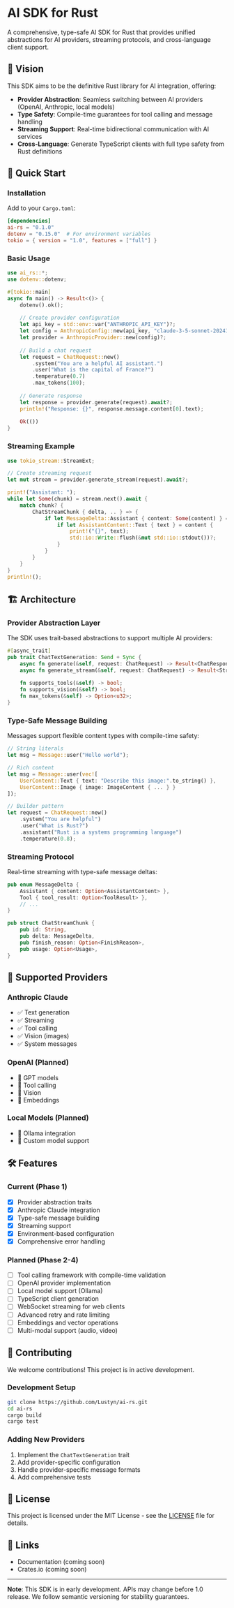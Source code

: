 # AI SDK for Rust

A comprehensive, type-safe AI SDK for Rust that provides unified abstractions for AI providers, streaming protocols, and cross-language client support.

## 🎯 Vision

This SDK aims to be the definitive Rust library for AI integration, offering:

- **Provider Abstraction**: Seamless switching between AI providers (OpenAI, Anthropic, local models)
- **Type Safety**: Compile-time guarantees for tool calling and message handling
- **Streaming Support**: Real-time bidirectional communication with AI services
- **Cross-Language**: Generate TypeScript clients with full type safety from Rust definitions

## 🚀 Quick Start

### Installation

Add to your `Cargo.toml`:

```toml
[dependencies]
ai-rs = "0.1.0"
dotenv = "0.15.0"  # For environment variables
tokio = { version = "1.0", features = ["full"] }
```

### Basic Usage

```rust
use ai_rs::*;
use dotenv::dotenv;

#[tokio::main]
async fn main() -> Result<()> {
    dotenv().ok();
    
    // Create provider configuration
    let api_key = std::env::var("ANTHROPIC_API_KEY")?;
    let config = AnthropicConfig::new(api_key, "claude-3-5-sonnet-20241022");
    let provider = AnthropicProvider::new(config)?;
    
    // Build a chat request
    let request = ChatRequest::new()
        .system("You are a helpful AI assistant.")
        .user("What is the capital of France?")
        .temperature(0.7)
        .max_tokens(100);
    
    // Generate response
    let response = provider.generate(request).await?;
    println!("Response: {}", response.message.content[0].text);
    
    Ok(())
}
```

### Streaming Example

```rust
use tokio_stream::StreamExt;

// Create streaming request
let mut stream = provider.generate_stream(request).await?;

print!("Assistant: ");
while let Some(chunk) = stream.next().await {
    match chunk? {
        ChatStreamChunk { delta, .. } => {
            if let MessageDelta::Assistant { content: Some(content) } = delta {
                if let AssistantContent::Text { text } = content {
                    print!("{}", text);
                    std::io::Write::flush(&mut std::io::stdout())?;
                }
            }
        }
    }
}
println!();
```

## 🏗️ Architecture

### Provider Abstraction Layer

The SDK uses trait-based abstractions to support multiple AI providers:

```rust
#[async_trait]
pub trait ChatTextGeneration: Send + Sync {
    async fn generate(&self, request: ChatRequest) -> Result<ChatResponse>;
    async fn generate_stream(&self, request: ChatRequest) -> Result<StreamType>;
    
    fn supports_tools(&self) -> bool;
    fn supports_vision(&self) -> bool;
    fn max_tokens(&self) -> Option<u32>;
}
```

### Type-Safe Message Building

Messages support flexible content types with compile-time safety:

```rust
// String literals
let msg = Message::user("Hello world");

// Rich content
let msg = Message::user(vec![
    UserContent::Text { text: "Describe this image:".to_string() },
    UserContent::Image { image: ImageContent { ... } }
]);

// Builder pattern
let request = ChatRequest::new()
    .system("You are helpful")
    .user("What is Rust?")
    .assistant("Rust is a systems programming language")
    .temperature(0.8);
```

### Streaming Protocol

Real-time streaming with type-safe message deltas:

```rust
pub enum MessageDelta {
    Assistant { content: Option<AssistantContent> },
    Tool { tool_result: Option<ToolResult> },
    // ...
}

pub struct ChatStreamChunk {
    pub id: String,
    pub delta: MessageDelta,
    pub finish_reason: Option<FinishReason>,
    pub usage: Option<Usage>,
}
```

## 🔧 Supported Providers

### Anthropic Claude
- ✅ Text generation
- ✅ Streaming
- ✅ Tool calling
- ✅ Vision (images)
- ✅ System messages

### OpenAI (Planned)
- 🚧 GPT models
- 🚧 Tool calling
- 🚧 Vision
- 🚧 Embeddings

### Local Models (Planned)
- 🚧 Ollama integration
- 🚧 Custom model support

## 🛠️ Features

### Current (Phase 1)
- [x] Provider abstraction traits
- [x] Anthropic Claude integration
- [x] Type-safe message building
- [x] Streaming support
- [x] Environment-based configuration
- [x] Comprehensive error handling

### Planned (Phase 2-4)
- [ ] Tool calling framework with compile-time validation
- [ ] OpenAI provider implementation
- [ ] Local model support (Ollama)
- [ ] TypeScript client generation
- [ ] WebSocket streaming for web clients
- [ ] Advanced retry and rate limiting
- [ ] Embeddings and vector operations
- [ ] Multi-modal support (audio, video)

## 🤝 Contributing

We welcome contributions! This project is in active development.

### Development Setup

```bash
git clone https://github.com/Lustyn/ai-rs.git
cd ai-rs
cargo build
cargo test
```

### Adding New Providers

1. Implement the `ChatTextGeneration` trait
2. Add provider-specific configuration
3. Handle provider-specific message formats
4. Add comprehensive tests

## 📄 License

This project is licensed under the MIT License - see the [LICENSE](LICENSE) file for details.

## 🔗 Links

- Documentation (coming soon)
- Crates.io (coming soon)

---

**Note**: This SDK is in early development. APIs may change before 1.0 release. We follow semantic versioning for stability guarantees.
